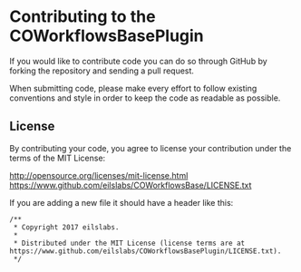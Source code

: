# Contributing to the COWorkflowsBasePlugin

If you would like to contribute code you can do so through GitHub by forking the repository and sending a pull request.

When submitting code, please make every effort to follow existing conventions and style in order to keep the code as readable as possible.

## License

By contributing your code, you agree to license your contribution under the terms of the MIT License:

http://opensource.org/licenses/mit-license.html
https://www.github.com/eilslabs/COWorkflowsBase/LICENSE.txt

If you are adding a new file it should have a header like this:

```
/**
 * Copyright 2017 eilslabs.
 * 
 * Distributed under the MIT License (license terms are at https://www.github.com/eilslabs/COWorkflowsBasePlugin/LICENSE.txt).
 */
 ```

